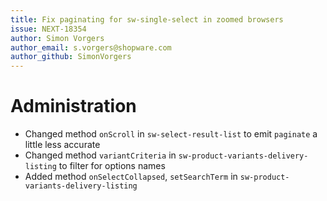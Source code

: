 ```yaml
---
title: Fix paginating for sw-single-select in zoomed browsers
issue: NEXT-18354
author: Simon Vorgers
author_email: s.vorgers@shopware.com
author_github: SimonVorgers
---
```

# Administration
* Changed method `onScroll` in `sw-select-result-list` to emit `paginate` a little less accurate
* Changed method `variantCriteria` in `sw-product-variants-delivery-listing` to filter for options names
* Added method `onSelectCollapsed`, `setSearchTerm` in `sw-product-variants-delivery-listing`